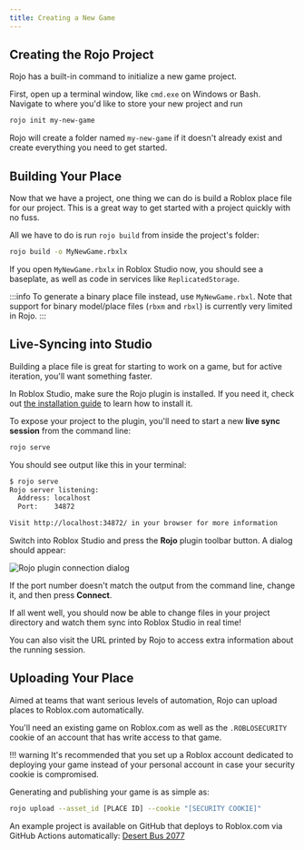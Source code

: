 ```yaml
---
title: Creating a New Game
---
```


## Creating the Rojo Project

Rojo has a built-in command to initialize a new game project.

First, open up a terminal window, like `cmd.exe` on Windows or Bash. Navigate to where you'd like to store your new project and run

```sh
rojo init my-new-game
```

Rojo will create a folder named `my-new-game` if it doesn't already exist and create everything you need to get started.

## Building Your Place

Now that we have a project, one thing we can do is build a Roblox place file for our project. This is a great way to get started with a project quickly with no fuss.

All we have to do is run `rojo build` from inside the project's folder:

```sh
rojo build -o MyNewGame.rbxlx
```

If you open `MyNewGame.rbxlx` in Roblox Studio now, you should see a baseplate, as well as code in services like `ReplicatedStorage`.

:::info
To generate a binary place file instead, use `MyNewGame.rbxl`. Note that support for binary model/place files (`rbxm` and `rbxl`) is currently very limited in Rojo.
:::

## Live-Syncing into Studio

Building a place file is great for starting to work on a game, but for active iteration, you'll want something faster.

In Roblox Studio, make sure the Rojo plugin is installed. If you need it, check out [the installation guide](../installation) to learn how to install it.

To expose your project to the plugin, you'll need to start a new **live sync session** from the command line:

```sh
rojo serve
```

You should see output like this in your terminal:

```sh
$ rojo serve
Rojo server listening:
  Address: localhost
  Port:    34872

Visit http://localhost:34872/ in your browser for more information
```

Switch into Roblox Studio and press the **Rojo** plugin toolbar button. A dialog should appear:

![Rojo plugin connection dialog](/img/6.x/connection-dialog.png)

If the port number doesn't match the output from the command line, change it, and then press **Connect**.

If all went well, you should now be able to change files in your project directory and watch them sync into Roblox Studio in real time!

You can also visit the URL printed by Rojo to access extra information about the running session.

## Uploading Your Place

Aimed at teams that want serious levels of automation, Rojo can upload places to Roblox.com automatically.

You'll need an existing game on Roblox.com as well as the `.ROBLOSECURITY` cookie of an account that has write access to that game.

!!! warning
It's recommended that you set up a Roblox account dedicated to deploying your game instead of your personal account in case your security cookie is compromised.

Generating and publishing your game is as simple as:

```sh
rojo upload --asset_id [PLACE ID] --cookie "[SECURITY COOKIE]"
```

An example project is available on GitHub that deploys to Roblox.com via GitHub Actions automatically: [Desert Bus 2077](https://github.com/Roblox/desert-bus-2077)
